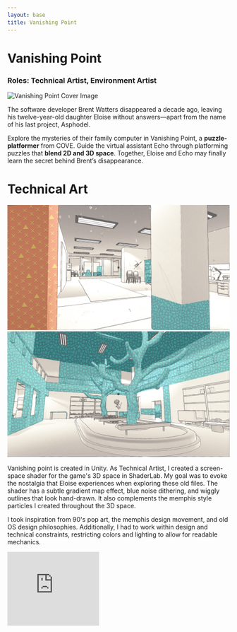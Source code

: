 ```yaml
---
layout: base
title: Vanishing Point
---
```

# Vanishing Point
### Roles: Technical Artist, Environment Artist
![Vanishing Point Cover Image](images/vanishingpointcover.png)

The software developer Brent Watters disappeared a decade ago, leaving his twelve-year-old daughter Eloise without answers––apart from the name of his last project, Asphodel. 

Explore the mysteries of their family computer in Vanishing Point, a **puzzle-platformer** from COVE. Guide the virtual assistant Echo through platforming puzzles that **blend 2D and 3D space**. Together, Eloise and Echo may finally learn the secret behind Brent’s disappearance.

# Technical Art
![Vanishing Point Tech Art 1](images/vanishingpoint1.jpg)
![Vanishing Point Tech Art 2](images/vanishingpoint2.jpg)

Vanishing point is created in Unity. As Technical Artist, I created a screen-space shader for the game's 3D space in ShaderLab. My goal was to evoke the nostalgia that Eloise experiences when exploring these old files. The shader has a subtle gradient map effect, blue noise dithering, and wiggly outlines that look hand-drawn. It also complements the memphis style particles I created throughout the 3D space.

I took inspiration from 90's pop art, the memphis design movement, and old OS design philosophies. Additionally, I had to work within design and technical constraints, restricting colors and lighting to allow for readable mechanics.

<iframe frameborder="0" src="https://itch.io/embed/1500517?bg_color=ffffff&amp;fg_color=222222&amp;link_color=eb5dba&amp;border_color=21a1a1" width="208" height="167"><a href="https://vanishingpointgame.itch.io/vanishing-point">Vanishing Point by Vanishing Point, vnotgames, Sawyer Smith, Santiago Fernández, SSKelpie, Sam Blake, drewcaines, crowswalk</a></iframe>
